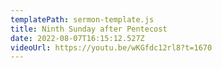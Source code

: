 ```yaml
---
templatePath: sermon-template.js
title: Ninth Sunday after Pentecost
date: 2022-08-07T16:15:12.527Z
videoUrl: https://youtu.be/wKGfdc12rl8?t=1670
---
```

